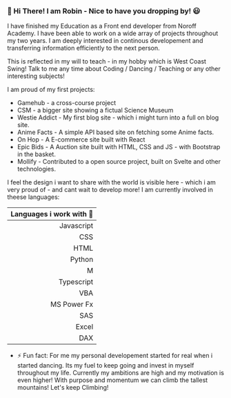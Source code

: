 ### 👋 Hi There! I am Robin - Nice to have you dropping by! :smiley:

I have finished my Education as a Front end developer from Noroff Academy. 
I have been able to work on a wide array of projects throughout my two years. 
I am deeply interested in continous developement and transferring information efficiently to the next person. 

This is reflected in my will to teach - in my hobby which is West Coast Swing!
Talk to me any time about Coding / Dancing / Teaching or any other interesting subjects! 

I am proud of my first projects: 
- Gamehub - a cross-course project
- CSM - a bigger site showing a fictual Science Museum
- Westie Addict - My first blog site - which i might turn into a full on blog site. 
- Anime Facts - A simple API based site on fetching some Anime facts.
- On Hop - A E-commerce site built with React
- Epic Bids - A Auction site built with HTML, CSS and JS - with Bootstrap in the basket.
- Mollify - Contributed to a open source project, built on Svelte and other technologies. 
  
I feel the design i want to share with the world is visible here - which i am very proud of - and cant wait to develop more! 
I am currently involved in theese languages: 

| Languages i work with 🌱|
|-------------------:|
| Javascript         |
| CSS                |
| HTML               |
| Python             |
| M                  |
| Typescript         |
| VBA                |
| MS Power Fx        |
| SAS                |
| Excel              |
| DAX                |

- ⚡ Fun fact:
  For me my personal developement started for real when i started dancing. 
  Its my fuel to keep going and invest in myself throughout my life. 
  Currently my ambitions are high and my motivation is even higher! 
  With purpose and momentum we can climb the tallest mountains! Let's keep Climbing! 

<!--
**Lysaker-git/Lysaker-git** is a ✨ _special_ ✨ repository because its `README.md` (this file) appears on your GitHub profile.
